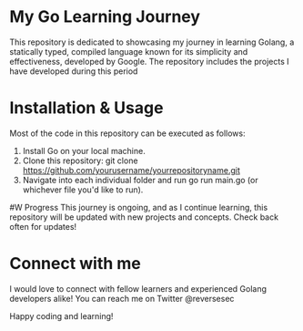 # My Go Learning Journey

This repository is dedicated to showcasing my journey in learning Golang, a statically typed, compiled language known for its simplicity and effectiveness, developed by Google. The repository includes the projects I have developed during this period

# Installation & Usage
Most of the code in this repository can be executed as follows:

1. Install Go on your local machine.
2. Clone this repository: git clone https://github.com/yourusername/yourrepositoryname.git
3. Navigate into each individual folder and run go run main.go (or whichever file you'd like to run).

#W Progress
This journey is ongoing, and as I continue learning, this repository will be updated with new projects and concepts. Check back often for updates!

# Connect with me
I would love to connect with fellow learners and experienced Golang developers alike! You can reach me on Twitter @reversesec

Happy coding and learning!
